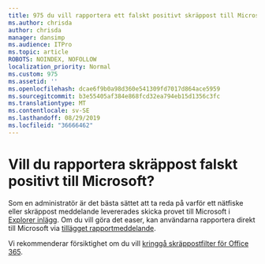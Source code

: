 ```yaml
---
title: 975 du vill rapportera ett falskt positivt skräppost till Microsoft?
ms.author: chrisda
author: chrisda
manager: dansimp
ms.audience: ITPro
ms.topic: article
ROBOTS: NOINDEX, NOFOLLOW
localization_priority: Normal
ms.custom: 975
ms.assetid: ''
ms.openlocfilehash: dcae6f9b0a98d360e541309fd7017d864ace5959
ms.sourcegitcommit: b3e55405af384e868fcd32ea794eb15d1356c3fc
ms.translationtype: MT
ms.contentlocale: sv-SE
ms.lasthandoff: 08/29/2019
ms.locfileid: "36666462"
---
```

# <a name="would-you-like-to-report-a-spam-false-positive-to-microsoft"></a>Vill du rapportera skräppost falskt positivt till Microsoft?

Som en administratör är det bästa sättet att ta reda på varför ett nätfiske eller skräppost meddelande levererades skicka provet till Microsoft i [Explorer inlägg](https://protection.office.com/reportsubmission). Om du vill göra det easer, kan användarna rapportera direkt till Microsoft via [tillägget rapportmeddelande](https://appsource.microsoft.com/product/office/WA104381180?src=office&tab=Overview).

Vi rekommenderar försiktighet om du vill [kringgå skräppostfilter för Office 365](https://docs.microsoft.com/exchange/troubleshoot/antispam/cautions-against-bypassing-spam-filters).

